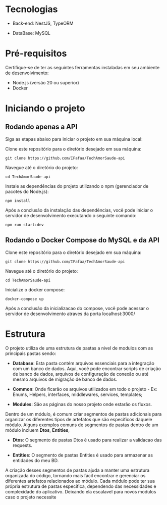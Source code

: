 # Tecnologias

- Back-end:
NestJS,
TypeORM

- DataBase: 
MySQL

# Pré-requisitos

Certifique-se de ter as seguintes ferramentas instaladas em seu ambiente de desenvolvimento:

* Node.js (versão 20 ou superior)
* Docker

# Iniciando o projeto

## Rodando apenas a API
Siga as etapas abaixo para iniciar o projeto em sua máquina local:

Clone este repositório para o diretório desejado em sua máquina:

```
git clone https://github.com/IFafaa/TechAmorSaude-api
```

Navegue até o diretório do projeto:

```
cd TechAmorSaude-api
```

Instale as dependências do projeto utilizando o npm (gerenciador de pacotes do Node.js):

```
npm install
```

Após a conclusão da instalação das dependências, você pode iniciar o servidor de desenvolvimento executando o seguinte comando:

```
npm run start:dev
```

## Rodando o Docker Compose do MySQL e da API

Clone este repositório para o diretório desejado em sua máquina:

```
git clone https://github.com/IFafaa/TechAmorSaude-api
```

Navegue até o diretório do projeto:

```
cd TechAmorSaude-api
```

Inicialize o docker compose:

```
docker-compose up
```

Após a conclusão da inicializacao do compose, você pode acessar o servidor de desenvolvimento atraves da porta localhost:3000/


# Estrutura

O projeto utiliza de uma estrutura de pastas a nivel de modulos com as principais pastas sendo:

* <b>Database</b>: Esta pasta contém arquivos essenciais para a integração com um banco de dados. Aqui, você pode encontrar scripts de criação de banco de dados, arquivos de configuração de conexão ou até mesmo arquivos de migração de banco de dados.

* <b>Common</b>: Onde ficarão os arquivos utilizados em todo o projeto - Ex: Enums, Helpers, interfaces, middlewares, services, templates;

* <b>Modules</b>: São as páginas do nosso projeto onde estarão os fluxos.

Dentro de um módulo, é comum criar segmentos de pastas adicionais para organizar os diferentes tipos de artefatos que são específicos daquele módulo. Alguns exemplos comuns de segmentos de pastas dentro de um módulo incluem  <b>Dtos</b>,  <b>Entities</b>,

* <b>Dtos</b>: O segmento de pastas Dtos é usado para realizar a validacao das requests.

* <b>Entities</b>: O segmento de pastas Entities é usado para armazenar as entidades do meu BD.


A criação desses segmentos de pastas ajuda a manter uma estrutura organizada do código, tornando mais fácil encontrar e gerenciar os diferentes artefatos relacionados ao módulo. Cada módulo pode ter sua própria estrutura de pastas específica, dependendo das necessidades e complexidade do aplicativo. Deixando ela escalavel para novos modulos caso o projeto necessite

